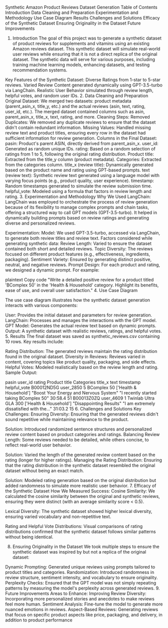 Synthetic Amazon Product Reviews Dataset Generation
Table of Contents
Introduction
Data Cleaning and Preparation
Experimentation and Methodology
Use Case Diagram
Results
Challenges and Solutions
Efficacy of the Synthetic Dataset
Ensuring Originality in the Dataset
Future Improvements
1. Introduction
The goal of this project was to generate a synthetic dataset of product reviews for supplements and vitamins using an existing Amazon reviews dataset. This synthetic dataset will simulate real-world user reviews while ensuring that it is not a direct replica of the original dataset. The synthetic data will serve for various purposes, including training machine learning models, enhancing datasets, and testing recommendation systems.

Key Features of the Synthetic Dataset:
Diverse Ratings from 1-star to 5-star reviews.
Varied Review Content generated dynamically using GPT-3.5-turbo via LangChain.
Realistic User Behavior simulated through review length, helpful votes, and random user IDs.
2. Data Cleaning and Preparation
Original Dataset:
We merged two datasets: product metadata (parent_asin_x, title_y, etc.) and the actual reviews (asin, text, rating, user_id, etc.). The merged dataset contained columns such as asin, parent_asin_x, title_x, text, rating, and more.
Cleaning Steps:
Removed Duplicates: We removed any duplicate reviews to ensure that the dataset didn't contain redundant information.
Missing Values: Handled missing review text and product titles, ensuring every row in the dataset had sufficient information for review generation.
Columns in the Final Dataset:
pasin: Product's parent ASIN, directly derived from parent_asin_x.
user_id: Generated as random unique IDs.
rating: Based on a random selection of ratings from 1 to 5, following the original rating distribution.
Product title: Extracted from the title_y column (product metadata).
Categories: Extracted from the categories column.
title_x (review title): Dynamically generated based on the product name and rating using GPT-based prompts.
text (review text): Synthetic review text generated using a language model with varying focus points (e.g., product quality, user experience).
timestamp: Random timestamps generated to simulate the review submission time.
helpful_vote: Modeled using a formula that factors in review length and rating.
3. Experimentation and Methodology
Why We Used LangChain:
LangChain was employed to orchestrate the process of review generation because of its flexibility to manage complex prompts and chain tasks, offering a structured way to call GPT models (GPT-3.5-turbo). It helped in dynamically building prompts based on review ratings and generating diverse and personalized reviews.

Experimentation:
Model: We used GPT-3.5-turbo, accessed via LangChain, to generate both review titles and review text.
Factors considered while generating synthetic data:
Review Length: Varied to ensure the dataset contained both short and detailed reviews.
Topic Diversity: The reviews focused on different product features (e.g., effectiveness, ingredients, packaging).
Sentiment Variety: Ensured by generating distinct positive, neutral, and negative reviews.
Prompt Design:
For each product and rating, we designed a dynamic prompt. For example:

plaintext
Copy code
"Write a detailed positive review for a product titled 'BComplex 50' in the 'Health & Household' category. Highlight its benefits, ease of use, and overall user satisfaction."
4. Use Case Diagram

The use case diagram illustrates how the synthetic dataset generation interacts with various components:

User: Provides the initial dataset and parameters for review generation.
LangChain: Processes and manages the interactions with the GPT model.
GPT Model: Generates the actual review text based on dynamic prompts.
Output: A synthetic dataset with realistic reviews, ratings, and helpful votes.
5. Results
The final dataset was saved as synthetic_reviews.csv containing 10 rows. Key results include:

Rating Distribution: The generated reviews maintain the rating distribution found in the original dataset.
Diversity in Reviews: Reviews varied in content, covering topics like product quality, packaging, and side effects.
Helpful Votes: Modeled realistically based on the review length and rating.
Sample Output:

pasin	user_id	rating	Product title	Categories	title_x	text	timestamp	helpful_vote
B00012ND5G	user_2850	5	BComplex 50	['Health & Household']	"Boost Your Energy and Nervous System"	"I recently started taking BComplex 50"	30:58.4	51
B00013Z0ZQ	user_4609	1	Twinlab Ultra GLA 300	['Health & Household']	"Disappointing Results"	"I am extremely dissatisfied with the…"	31:03.2	15
6. Challenges and Solutions
Key Challenges:
Ensuring Diversity: Ensuring that the generated reviews didn't sound repetitive while maintaining relevance to the product.

Solution: Introduced randomized sentence structures and personalized review content based on product categories and ratings.
Balancing Review Length: Some reviews needed to be detailed, while others concise, to reflect real-world user behavior.

Solution: Varied the length of the generated review content based on the rating (longer for higher ratings).
Managing the Rating Distribution: Ensuring that the rating distribution in the synthetic dataset resembled the original dataset without being an exact match.

Solution: Modeled rating generation based on the original distribution but added randomness to simulate more realistic user behavior.
7. Efficacy of the Synthetic Dataset
How We Measured Success:
Cosine Similarity: We calculated the cosine similarity between the original and synthetic reviews, ensuring they were distinct (with an average similarity score < 0.5).

Lexical Diversity: The synthetic dataset showed higher lexical diversity, ensuring varied vocabulary and non-repetitive text.

Rating and Helpful Vote Distributions: Visual comparisons of rating distributions confirmed that the synthetic dataset follows similar patterns without being identical.

8. Ensuring Originality in the Dataset
We took multiple steps to ensure the synthetic dataset was inspired by but not a replica of the original dataset:

Dynamic Prompting: Generated unique reviews using prompts tailored to product titles and categories.
Randomization: Introduced randomness in review structure, sentiment intensity, and vocabulary to ensure originality.
Perplexity Checks: Ensured that the GPT model was not simply repeating patterns by measuring the model's perplexity across generated reviews.
9. Future Improvements
Areas to Enhance:
Improving Review Diversity: Incorporating more personalized stories and anecdotes to make reviews feel more human.
Sentiment Analysis: Fine-tune the model to generate more nuanced emotions in reviews.
Aspect-Based Reviews: Generating reviews that focus on specific product aspects like price, packaging, and delivery, in addition to product performance
